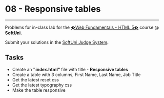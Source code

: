 # 08 - Responsive tables
------
Problems for in-class lab for the [�Web Fundamentals - HTML 5�](https://softuni.bg/trainings/2265/web-fundamentals-html5-january-2019/) course @ **SoftUni**.

Submit your solutions in the [SoftUni Judge System](https://judge.softuni.bg/Contests/1239/Media-Queries).

## Tasks
* Create an **"index.html"** file with title - **Responsive tables**
* Create a table with 3 columns, First Name, Last Name, Job Title
* Get the latest reset css
* Get the latest typography css
* Make the table responsive

